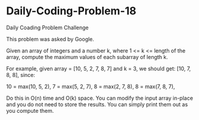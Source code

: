 # Daily-Coding-Problem-18
Daily Coading Problem Challenge

This problem was asked by Google.

Given an array of integers and a number k, where 1 <= k <= length of the array, compute the maximum values of each subarray of length k.

For example, given array = [10, 5, 2, 7, 8, 7] and k = 3, we should get: [10, 7, 8, 8], since:

10 = max(10, 5, 2),
7 = max(5, 2, 7),
8 = max(2, 7, 8),
8 = max(7, 8, 7),

Do this in O(n) time and O(k) space. You can modify the input array in-place and you do not need to store the results. You can simply print them out as you compute them.
